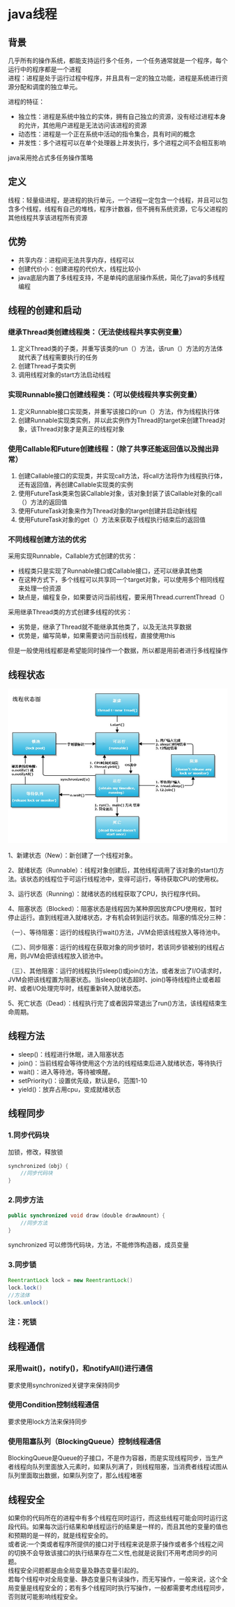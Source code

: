 # java线程

## 背景

几乎所有的操作系统，都能支持运行多个任务，一个任务通常就是一个程序，每个运行中的程序都是一个进程  
进程：进程是处于运行过程中程序，并且具有一定的独立功能，进程是系统进行资源分配和调度的独立单元。

进程的特征：

* 独立性：进程是系统中独立的实体，拥有自己独立的资源，没有经过进程本身的允许，其他用户进程是无法访问该进程的资源
* 动态性：进程是一个正在系统中活动的指令集合，具有时间的概念
* 并发性：多个进程可以在单个处理器上并发执行，多个进程之间不会相互影响

java采用抢占式多任务操作策略

## 定义

线程：轻量级进程，是进程的执行单元，一个进程一定包含一个线程，并且可以包含多个线程，线程有自己的堆栈，程序计数器，但不拥有系统资源，它与父进程的其他线程共享该进程所有资源

## 优势

* 共享内存：进程间无法共享内存，线程可以
* 创建代价小：创建进程的代价大，线程比较小
* java底层内置了多线程支持，不是单纯的底层操作系统，简化了java的多线程编程

## 线程的创建和启动

### 继承Thread类创建线程类：（无法使线程共享实例变量）

1. 定义Thread类的子类，并重写该类的run（）方法，该run（）方法的方法体就代表了线程需要执行的任务
2. 创建Thread子类实例
3. 调用线程对象的start方法启动线程

### 实现Runnable接口创建线程类：（可以使线程共享实例变量）

1. 定义Runnable接口实现类，并重写该接口的run（）方法，作为线程执行体
2. 创建Runnable实现类实例，并以此实例作为Thread的target来创建Thread对象，该Thread对象才是真正的线程对象

### 使用Callable和Future创建线程：（除了共享还能返回值以及抛出异常）

1. 创建Callable接口的实现类，并实现call方法，将call方法将作为线程执行体，还有返回值，再创建Callable实现类的实例
2. 使用FutureTask类来包装Callable对象，该对象封装了该Callable对象的call（）方法的返回值
3. 使用FutureTask对象来作为Thread对象的target创建并启动新线程
4. 使用FutureTask对象的get（）方法来获取子线程执行结束后的返回值

### 不同线程创建方法的优劣

采用实现Runnable，Callable方式创建的优劣：

* 线程类只是实现了Runnable接口或Callable接口，还可以继承其他类
* 在这种方式下，多个线程可以共享同一个target对象，可以使用多个相同线程来处理一份资源
* 缺点是，编程复杂，如果要访问当前线程，要采用Thread.currentThread（）

采用继承Thread类的方式创建多线程的优劣：

* 劣势是，继承了Thread就不能继承其他类了，以及无法共享数据
* 优势是，编写简单，如果需要访问当前线程，直接使用this

但是一般使用线程都是希望能同时操作一个数据，所以都是用前者进行多线程操作

## 线程状态

![](/java/images/java-thread-1.jpg)

1、新建状态（New）：新创建了一个线程对象。

2、就绪状态（Runnable）：线程对象创建后，其他线程调用了该对象的start\(\)方法。该状态的线程位于可运行线程池中，变得可运行，等待获取CPU的使用权。

3、运行状态（Running）：就绪状态的线程获取了CPU，执行程序代码。

4、阻塞状态（Blocked）：阻塞状态是线程因为某种原因放弃CPU使用权，暂时停止运行。直到线程进入就绪状态，才有机会转到运行状态。阻塞的情况分三种：

（一）、等待阻塞：运行的线程执行wait\(\)方法，JVM会把该线程放入等待池中。

（二）、同步阻塞：运行的线程在获取对象的同步锁时，若该同步锁被别的线程占用，则JVM会把该线程放入锁池中。

（三）、其他阻塞：运行的线程执行sleep\(\)或join\(\)方法，或者发出了I/O请求时，JVM会把该线程置为阻塞状态。当sleep\(\)状态超时、join\(\)等待线程终止或者超时、或者I/O处理完毕时，线程重新转入就绪状态。

5、死亡状态（Dead）：线程执行完了或者因异常退出了run\(\)方法，该线程结束生命周期。

## 线程方法

* sleep\(\)：线程进行休眠，进入阻塞状态
* join\(\)：当前线程会等待使用这个方法的线程结束后进入就绪状态，等待执行
* wait\(\)：进入等待池，等待被唤醒。
* setPriority\(\)：设置优先级，默认是6，范围1-10
* yield\(\)：放弃占用cpu，变成就绪状态

## 线程同步

### 1.同步代码块

加锁，修改，释放锁

```java
synchronized（obj）{
    //同步代码块
}
```

### 2.同步方法

```java
public synchronized void draw（double drawAmount）{
    //同步方法
}
```

synchronized 可以修饰代码块，方法，不能修饰构造器，成员变量

### 3.同步锁

```java
ReentrantLock lock = new ReentrantLock()
lock.lock()
//方法体
lock.unlock()
```

### 注：死锁

## 线程通信

### 采用wait\(\)，notify\(\)，和notifyAll\(\)进行通信

要求使用synchronized关键字来保持同步

### 使用Condition控制线程通信

要求使用lock方法来保持同步

### 使用阻塞队列（BlockingQueue）控制线程通信

BlockingQueue是Queue的子接口，不是作为容器，而是实现线程同步，当生产者线程向队列里面放入元素时，如果队列满了，则线程阻塞，当消费者线程试图从队列里面取出数据，如果队列空了，那么线程堵塞

## 线程安全

如果你的代码所在的进程中有多个线程在同时运行，而这些线程可能会同时运行这段代码。如果每次运行结果和单线程运行的结果是一样的，而且其他的变量的值也和预期的是一样的，就是线程安全的。  
或者说:一个类或者程序所提供的接口对于线程来说是原子操作或者多个线程之间的切换不会导致该接口的执行结果存在二义性,也就是说我们不用考虑同步的问题。  
线程安全问题都是由全局变量及静态变量引起的。  
若每个线程中对全局变量、静态变量只有读操作，而无写操作，一般来说，这个全局变量是线程安全的；若有多个线程同时执行写操作，一般都需要考虑线程同步，否则就可能影响线程安全。

